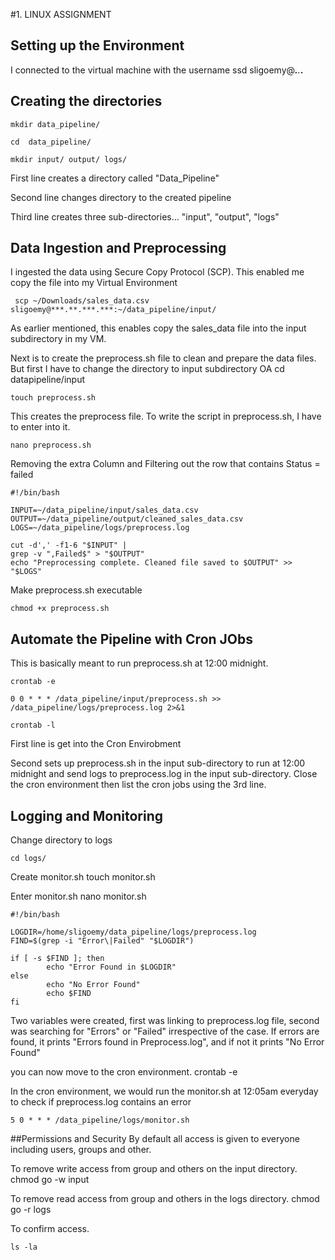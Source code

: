 #1.	 LINUX ASSIGNMENT

## Setting up the Environment
I connected to the virtual machine with the username
	ssd sligoemy@***.**.***.**

## Creating the directories
	mkdir data_pipeline/

	cd  data_pipeline/
	
	mkdir input/ output/ logs/

	
First line creates a directory called "Data_Pipeline"

Second line changes directory to the created pipeline

Third line creates three sub-directories... "input", "output", "logs"

## Data Ingestion and Preprocessing
I ingested the data using Secure Copy Protocol (SCP). This enabled me copy the file into my Virtual Environment

	 scp ~/Downloads/sales_data.csv sligoemy@***.**.***.***:~/data_pipeline/input/


As earlier mentioned, this enables copy the sales_data file into the input subdirectory in my VM. 

Next is to create the preprocess.sh file to clean and prepare the data files. But first I have to change the directory to input subdirectory
OA
	cd datapipeline/input

	touch preprocess.sh

This creates the preprocess file. To write the script in preprocess.sh, I have to enter into it. 

	nano preprocess.sh

Removing the extra Column and Filtering out  the row that contains Status = failed

	#!/bin/bash	

	INPUT=~/data_pipeline/input/sales_data.csv
	OUTPUT=~/data_pipeline/output/cleaned_sales_data.csv
	LOGS=~/data_pipeline/logs/preprocess.log

	cut -d',' -f1-6 "$INPUT" |
	grep -v ",Failed$" > "$OUTPUT"
	echo "Preprocessing complete. Cleaned file saved to $OUTPUT" >> "$LOGS"

Make preprocess.sh executable

	chmod +x preprocess.sh

## Automate the Pipeline with Cron JObs
This is basically meant to run preprocess.sh at 12:00 midnight. 

	crontab -e

	0 0 * * * /data_pipeline/input/preprocess.sh >> /data_pipeline/logs/preprocess.log 2>&1

	crontab -l

First line is get into the Cron Envirobment

Second sets up preprocess.sh in the input sub-directory to run at 12:00 midnight and send logs to preprocess.log in the input sub-directory.
Close the cron environment then list the cron jobs using the 3rd line.
 
## Logging and Monitoring
Change directory to logs

	cd logs/
Create monitor.sh 
	touch monitor.sh

Enter monitor.sh
	nano monitor.sh

	#!/bin/bash

	LOGDIR=/home/sligoemy/data_pipeline/logs/preprocess.log
	FIND=$(grep -i "Error\|Failed" "$LOGDIR")

	if [ -s $FIND ]; then
        	echo "Error Found in $LOGDIR"
	else
        	echo "No Error Found"
        	echo $FIND
	fi
	
Two variables were created, first was linking to preprocess.log file, second was searching for "Errors" or "Failed" irrespective of the case.
If errors are found, it prints "Errors found in Preprocess.log", and if not it prints "No Error Found"

you can now move to the cron environment. 
	crontab -e

In the cron environment, we would run the monitor.sh at 12:05am everyday  to check if preprocess.log contains an error

	5 0 * * * /data_pipeline/logs/monitor.sh

##Permissions and Security
By default all access is given to everyone including users, groups and other. 

To remove write access from group and others on the input directory. 
	chmod go -w input

To remove read access from group and others in the logs directory.
	chmod go -r logs 


To confirm access.

	ls -la
